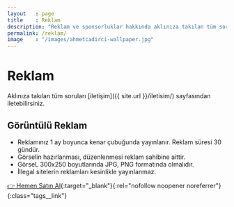 ```yaml
---
layout   : page
title    : Reklam
description: "Reklam ve sponsorluklar hakkında aklınıza takılan tüm soruları iletişim sayfasından iletebilirsiniz. "
permalink: /reklam/
image    : "/images/ahmetcadirci-wallpaper.jpg"
---
```


<h1 style="font-size: 30px">Reklam</h1>

Aklınıza takılan tüm soruları [iletişim]({{ site.url }}/iletisim/) sayfasından iletebilirsiniz. 

## Görüntülü Reklam

- Reklamınız 1 ay boyunca kenar çubuğunda yayınlanır. Reklam süresi 30 gündür.
- Görselin hazırlanması, düzenlenmesi reklam sahibine aittir.
- GörseL 300x250 boyutlarında JPG, PNG formatında olmalıdır.
- İllegal sitelerin reklamları kesinlikle yayınlanmaz.

[👉 Hemen Satın Al](https://bit.ly/3e799kk){:target="_blank"}{:rel="nofollow noopener noreferrer"}{:class="tags__link"}
